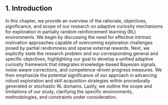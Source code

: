 ## 1. Introduction

In this chapter, we provide an overview of the rationale, objectives, significance, and scope of our research on adaptive curiosity mechanisms for exploration in partially random reinforcement learning (RL) environments. We begin by discussing the need for effective intrinsic motivation approaches capable of overcoming exploration challenges posed by partial randomness and sparse external rewards. Next, we explicitly state the research problem and our corresponding general and specific objectives, highlighting our goal to develop a unified adaptive curiosity framework that integrates knowledge-based Bayesian signals, noise-aware corrections, and competence-driven progress measures. We then emphasize the potential significance of our approach in advancing robust exploration and skill acquisition strategies within procedurally generated or stochastic RL domains. Lastly, we outline the scope and limitations of our study, clarifying the specific environments, methodologies, and constraints under consideration.

